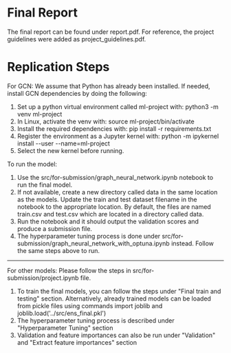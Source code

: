 # Final Report
The final report can be found under report.pdf. For reference, the project guidelines were added as project_guidelines.pdf.

# Replication Steps
For GCN:
We assume that Python has already been installed. If needed, install GCN dependencies by doing the following:
1) Set up a python virtual environment called ml-project with: python3 -m venv ml-project
2) In Linux, activate the venv with: source ml-project/bin/activate
3) Install the required dependencies with: pip install -r requirements.txt
4) Register the environment as a Jupyter kernel with: python -m ipykernel install --user --name=ml-project
5) Select the new kernel before running.

To run the model:
1) Use the src/for-submission/graph_neural_network.ipynb notebook to run the final model. 
2) If not available, create a new directory called data in the same location as the models. Update the train and test dataset filename in the notebook to the appropriate location. By default, the files are named train.csv and test.csv which are located in a directory called data.
3) Run the notebook and it should output the validation scores and produce a submission file.
4) The hyperparameter tuning process is done under src/for-submission/graph_neural_network_with_optuna.ipynb instead. Follow the same steps above to run.

--------------------------------------

For other models:
Please follow the steps in src/for-submission/project.ipynb file.
1) To train the final models, you can follow the steps under "Final train and testing" section. Alternatively, already trained models can be loaded from pickle files using commands import joblib and joblib.load('../src/ens_final.pkl')
2) The hyperparameter tuning process is described under "Hyperparameter Tuning" section
3) Validation and feature importances can also be run under "Validation" and "Extract feature importances" section
